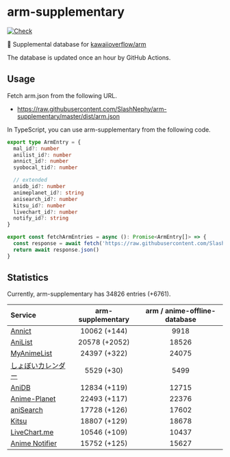 # arm-supplementary

[![Check](https://github.com/SlashNephy/arm-supplementary/actions/workflows/check-node.yml/badge.svg)](https://github.com/SlashNephy/arm-supplementary/actions/workflows/check-node.yml)

💊 Supplemental database for [kawaiioverflow/arm](https://github.com/kawaiioverflow/arm)

The database is updated once an hour by GitHub Actions.

## Usage

Fetch arm.json from the following URL.

- https://raw.githubusercontent.com/SlashNephy/arm-supplementary/master/dist/arm.json

In TypeScript, you can use arm-supplementary from the following code.

```TypeScript
export type ArmEntry = {
  mal_id?: number
  anilist_id?: number
  annict_id?: number
  syobocal_tid?: number

  // extended
  anidb_id?: number
  animeplanet_id?: string
  anisearch_id?: number
  kitsu_id?: number
  livechart_id?: number
  notify_id?: string
}

export const fetchArmEntries = async (): Promise<ArmEntry[]> => {
  const response = await fetch('https://raw.githubusercontent.com/SlashNephy/arm-supplementary/master/dist/arm.json')
  return await response.json()
}
```

## Statistics

Currently, arm-supplementary has 34826 entries (+6761).

| Service                                     | arm-supplementary | arm / anime-offline-database |
| :------------------------------------------ | :---------------: | :--------------------------: |
| [Annict](https://annict.com)                |   10062 (+144)    |             9918             |
| [AniList](https://anilist.co)               |   20578 (+2052)   |            18526             |
| [MyAnimeList](https://myanimelist.net)      |   24397 (+322)    |            24075             |
| [しょぼいカレンダー](https://cal.syoboi.jp) |    5529 (+30)     |             5499             |
| [AniDB](https://anidb.net)                  |   12834 (+119)    |            12715             |
| [Anime-Planet](https://anime-planet.com)    |   22493 (+117)    |            22376             |
| [aniSearch](https://anisearch.com)          |   17728 (+126)    |            17602             |
| [Kitsu](https://kitsu.io)                   |   18807 (+129)    |            18678             |
| [LiveChart.me](https://livechart.me)        |   10546 (+109)    |            10437             |
| [Anime Notifier](https://notify.moe)        |   15752 (+125)    |            15627             |
